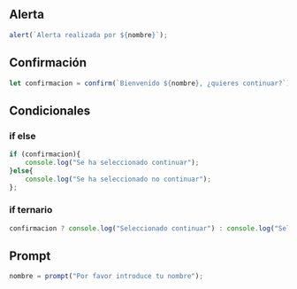 ## Alerta

```js
alert(`Alerta realizada por ${nombre}`);
```

## Confirmación

```js
let confirmacion = confirm(`Bienvenido ${nombre}, ¿quieres continuar?`);
```

## Condicionales

### if else

```js
if (confirmacion){
	console.log("Se ha seleccionado continuar");
}else{
	console.log("Se ha seleccionado no continuar");
};
```

### if ternario

```js
confirmacion ? console.log("Seleccionado continuar") : console.log("Seleccionado false");
```

## Prompt

```js
nombre = prompt("Por favor introduce tu nombre");
```